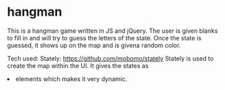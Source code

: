 # hangman
This is a hangman game written in JS and jQuery. The user is given blanks to fill in and will try to guess the letters of the state.
Once the state is guessed, it shows up on the map and is givena  random color.

Tech used:
Stately: https://github.com/mobomo/stately
Stately is used to create the map within the UI. It gives the states as <li> elements which makes it very dynamic.

